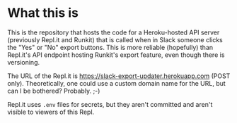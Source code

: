 # What this is

This is the repository that hosts the code for a Heroku-hosted API server (previously Repl.it and Runkit) that is called when in Slack someone clicks the "Yes" or "No" export buttons.  This is more reliable (hopefully) than Repl.it's API endpoint hosting Runkit's export feature, even though there is versioning.

The URL of the Repl.it is https://slack-export-updater.herokuapp.com (POST only).  Theoretically, one could use a custom domain name for the URL, but can I be bothered? Probably. ;-)

Repl.it uses `.env` files for secrets, but they aren't committed and aren't visible to viewers of this Repl.
